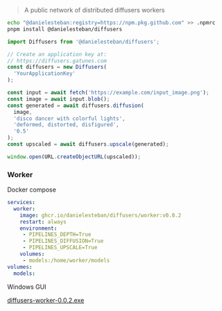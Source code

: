 > A public network of distributed diffusers workers

```bash
echo "@danielesteban:registry=https://npm.pkg.github.com" >> .npmrc
pnpm install @danielesteban/diffusers
```

```js
import Diffusers from '@danielesteban/diffusers';

// Create an application key at:
// https://diffusers.gatunes.com
const diffusers = new Diffusers(
  'YourApplicationKey'
);

const input = await fetch('https://example.com/input_image.png');
const image = await input.blob();
const generated = await diffusers.diffusion(
  image,
  'disco dancer with colorful lights',
  'deformed, distorted, disfigured',
  '0.5'
);
const upscaled = await diffusers.upscale(generated);

window.open(URL.createObjectURL(upscaled));
```

### Worker

Docker compose

```yaml
services:
  worker:
    image: ghcr.io/danielesteban/diffusers/worker:v0.0.2
    restart: always
    environment:
     - PIPELINES_DEPTH=True
     - PIPELINES_DIFFUSION=True
     - PIPELINES_UPSCALE=True
    volumes:
     - models:/home/worker/models
volumes:
  models:
```

Windows GUI

[diffusers-worker-0.0.2.exe](https://github.com/danielesteban/diffusers/releases/download/v0.0.2/diffusers-worker-0.0.2.exe)
